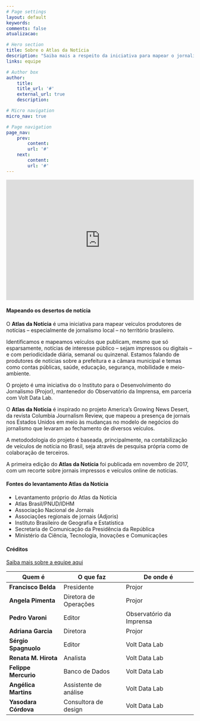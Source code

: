 ```yaml
---
# Page settings
layout: default
keywords:
comments: false
atualizacao:

# Hero section
title: Sobre o Atlas da Notícia
description: "Saiba mais a respeito da iniciativa para mapear o jornalismo no Brasil."
links: equipe

# Author box
author:
    title:
    title_url: '#'
    external_url: true
    description:

# Micro navigation
micro_nav: true

# Page navigation
page_nav:
    prev:
        content:
        url: '#'
    next:
        content:
        url: '#'
---
```


<iframe width="100%" height="323px" src="https://www.youtube.com/embed/dVYrf29Qsdc?rel=0" frameborder="0" allow="autoplay; encrypted-media" allowfullscreen></iframe>

#### Mapeando os desertos de notícia

O **Atlas da Notícia** é uma iniciativa para mapear veículos produtores de notícias – especialmente de jornalismo local – no território brasileiro.

Identificamos e mapeamos veículos que publicam, mesmo que só esparsamente, notícias de interesse público – sejam impressos ou digitais – e com periodicidade diária, semanal ou quinzenal. Estamos falando de produtores de notícias sobre a prefeitura e a câmara municipal e temas como contas públicas, saúde, educação, segurança, mobilidade e meio-ambiente.

O projeto é uma iniciativa do o Instituto para o Desenvolvimento do Jornalismo (Projor), mantenedor do Observatório da Imprensa, em parceria com Volt Data Lab.

O **Atlas da Notícia** é inspirado no projeto America’s Growing News Desert, da revista Columbia Journalism Review, que mapeou a presença de jornais nos Estados Unidos em meio às mudanças no modelo de negócios do jornalismo que levaram ao fechamento de diversos veículos.

A metododologia do projeto é baseada, principalmente, na contabilização de veículos de notícia no Brasil, seja através de pesquisa própria como de colaboração de terceiros.

A primeira edição do **Atlas da Notícia** foi publicada em novembro de 2017, com um recorte sobre jornais impressos e veículos online de notícias.

#### Fontes do levantamento Atlas da Notícia
- Levantamento próprio do Atlas da Notícia
- Atlas Brasil/PNUD/IDHM
- Associação Nacional de Jornais
- Associações regionais de jornais (Adjoris)
- Instituto Brasileiro de Geografia e Estatística
- Secretaria de Comunicação da Presidência da República
- Ministério da Ciência, Tecnologia, Inovações e Comunicações

#### Créditos

[Saiba mais sobre a equipe aqui](../equipe)

| Quem é               | O que faz             | De onde é                |
|----------------------|-----------------------|--------------------------|
| **Francisco Belda**  | Presidente            | Projor                   |
| **Angela Pimenta**   | Diretora de Operações | Projor                   |
| **Pedro Varoni**     | Editor                | Observatório da Imprensa |
| **Adriana Garcia**   | Diretora              | Projor                   |
| **Sérgio Spagnuolo** | Editor                | Volt Data Lab            |
| **Renata M. Hirota** | Analista              | Volt Data Lab            |
| **Felippe Mercurio** | Banco de Dados        | Volt Data Lab            |
| **Angélica Martins** | Assistente de análise | Volt Data Lab            |
| **Yasodara Córdova** | Consultora de design  | Volt Data Lab            |
